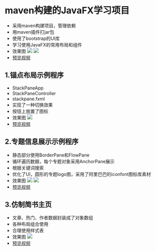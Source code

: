 # maven构建的JavaFX学习项目
- 采用maven构建项目，管理依赖
- 用maven插件打jar包
- 使用了bootstrap的UI库
- 学习使用JavaFX的常用布局和组件
- 效果图
![](http://pdnalatfa.bkt.clouddn.com/18-11-18/32873701.jpg)
![](http://pdnalatfa.bkt.clouddn.com/18-11-18/67941037.jpg)
- [预览视频](https://www.screencast.com/t/Z5M9MeVbb0jK)

## 1.锚点布局示例程序
- StackPaneApp
- StackPaneController
- stackpane.fxml
- 实现了一种切换效果
- 按钮上放置了图标
- 效果图
![](http://pdnalatfa.bkt.clouddn.com/18-11-18/43774190.jpg)
- [预览视频](https://www.screencast.com/t/6NluCHVAliJL)

## 2.专题信息展示示例程序
- 静态部分使用BorderPane和FlowPane
- 循环遍历数据，每个专题对象采用AnchorPane展示
- 根据关键词搜索
- 优化了UI，圆形的专题logo图，采用了阿里巴巴的iconfont图标库素材
- 效果图
![](http://pdnalatfa.bkt.clouddn.com/18-11-18/86927644.jpg)
![](http://pdnalatfa.bkt.clouddn.com/18-11-18/62319676.jpg)
- [预览视频](https://www.screencast.com/t/j6fM0op64u)

## 3.仿制简书主页
- 文章、热门、作者数据封装成了对象数组
- 各种布局组合使用
- 合理使用样式表
- 效果图
![](http://pdnalatfa.bkt.clouddn.com/18-11-20/2107802.jpg)
- [预览视频](https://www.screencast.com/t/0lU3q0M5OPk)
